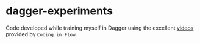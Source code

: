# dagger-experiments

Code developed while training myself in Dagger using the excellent [videos](https://www.youtube.com/playlist?list=PLrnPJCHvNZuA2ioi4soDZKz8euUQnJW65) provided by 
`Coding in Flow`.
